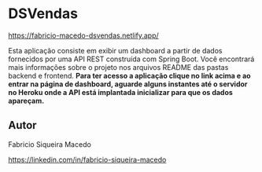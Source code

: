 # DSVendas

https://fabricio-macedo-dsvendas.netlify.app/

Esta aplicação consiste em exibir um dashboard a partir de dados fornecidos por uma API REST construída com Spring Boot. Você encontrará mais informações sobre o projeto nos arquivos README das pastas backend e frontend. **Para ter acesso a aplicação clique no link acima e ao entrar na página de dashboard, aguarde alguns instantes até o servidor no Heroku onde a API está implantada inicializar para que os dados apareçam.**

## Autor

Fabricio Siqueira Macedo

https://linkedin.com/in/fabricio-siqueira-macedo
